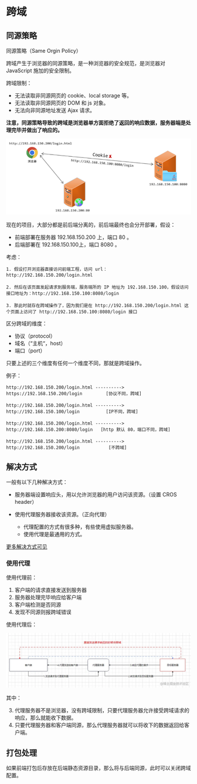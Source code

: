 # 跨域

## 同源策略

同源策略（Same Orgin Policy）

跨域产生于浏览器的同源策略，是一种浏览器的安全规范，是浏览器对 JavaScript  施加的安全限制。

跨域限制：

- 无法读取非同源网页的 cookie、local storage 等。
- 无法读取非同源网页的 DOM 和 js 对象。
- 无法向非同源地址发送 Ajax 请求。

**注意，同源策略导致的跨域是浏览器单方面拒绝了返回的响应数据，服务器端是处理完毕并做出了响应的。**

![image-20231011151827652](images/跨域/image-20231011151827652.png)

现在的项目，大部分都是前后端分离的，前后端最终也会分开部署，假设：

- 前端部署在服务器 192.168.150.200 上，端口 80 。
- 后端部署在 192.168.150.100上，端口 8080 。

考虑：

```
1. 假设打开浏览器直接访问前端工程，访问 url：http://192.168.150.200/login.html

2. 然后在该页面发起请求到服务端，服务端所的 IP 地址为 192.168.150.100，假设访问接口地址为：http://192.168.150.100:8080/login

3. 那此时就存在跨域操作了，因为我们是在 http://192.168.150.200/login.html 这个页面上访问了 http://192.168.150.100:8080/login 接口
```

区分跨域的维度：

- 协议（protocol）
- 域名（“主机“，host）
- 端口（port）

只要上述的三个维度有任何一个维度不同，那就是跨域操作。

例子：

```
http://192.168.150.200/login.html ----------> https://192.168.150.200/login   		[协议不同，跨域]

http://192.168.150.200/login.html ----------> http://192.168.150.100/login     		[IP不同，跨域]

http://192.168.150.200/login.html ----------> http://192.168.150.200:8080/login   [http 默认 80，端口不同，跨域]

http://192.168.150.200/login.html ----------> http://192.168.150.200/login    		 [不跨域]   
```

## 解决方式

一般有以下几种解决方式：

- 服务器端设置响应头，用以允许浏览器的用户访问该资源。（设置 CROS header）

- 使用代理服务器接收该资源。（正向代理）
	- 代理配置的方式有很多种，有些使用虚拟服务器。
	- 使用代理是最通用的方式。
	

[更多解决方式可见](https://apifox.com/apiskills/axios-cross-origin/#1-cors)

### 使用代理

使用代理前：

1. 客户端的请求直接发送到服务器
2. 服务器处理完毕响应给客户端
3. 客户端检测是否同源
4. 发现不同源则报跨域错误

使用代理后：

![image.png](images/跨域/2ec62729b2c240e5bbc3d63a1fe50f6etplv-k3u1fbpfcp-zoom-in-crop-mark1512000.webp)

其中：

3. 代理服务器不是浏览器，没有跨域限制，只要代理服务器允许接受跨域请求的响应，那么就能收下数据。
4. 只要代理服务器和客户端同源，那么代理服务器就可以将收下的数据返回给客户端。

## 打包处理

如果前端打包后存放在后端静态资源目录，那么将与后端同源，此时可以关闭跨域配置。
